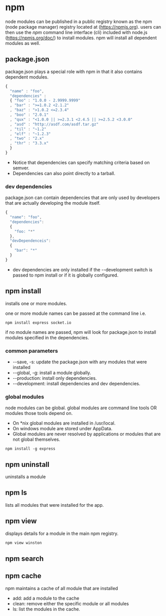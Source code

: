 # npm

node modules can be published in a public registry known as the npm (node package manager) registry located at (https://npmjs.org). users can then use the _npm_ command line interface (cli) included with node.js (https://npmjs.org/doc/) to install modules. npm will install all dependent modules as well.

## package.json
package.json plays a special role with npm in that it also contains dependent modules.

```javascript
{ 
  "name" : "foo",
  "dependencies" :
  { "foo" : "1.0.0 - 2.9999.9999"
  , "bar" : ">=1.0.2 <2.1.2"
  , "baz" : ">1.0.2 <=2.3.4"
  , "boo" : "2.0.1"
  , "qux" : "<1.0.0 || >=2.3.1 <2.4.5 || >=2.5.2 <3.0.0"
  , "asd" : "http://asdf.com/asdf.tar.gz"
  , "til" : "~1.2"
  , "elf" : "~1.2.3"
  , "two" : "2.x"
  , "thr" : "3.3.x"
  }
}
```
* Notice that dependencies can specify matching criteria based on semver.
* Dependencies can also point directly to a tarball.

### dev dependencies
package.json can contain dependencies that are only used by developers that are actually developing the module itself. 

```javascript
{
  "name": "foo",
  "dependencies": 
  {
    "foo: "*"
  },
  "devDependenceis":
  {
    "bar": "*"
  }
}
```
* dev dependencies are only installed if the --development switch is passed to npm install or if it is globally configured.

## npm install
installs one or more modules.

one or more module names can be passed at the command line i.e.

```text
npm install express socket.io
```

if no module names are passed, npm will look for package.json to install modules specified in the dependencies.

### common parameters
* --save, -s: update the package.json with any modules that were installed
* --global, -g: install a module globally. 
* --production: install only dependencies.
* --development: install dependencies and dev dependencies.

### global modules
node modules can be global. global modules are command line tools OR modules those tools depend on. 
* On *nix global modules are installed in /usr/local. 
* On windows module are stored under AppData.
* Global modules are never resolved by applications or modules that are not global themselves.

```text
npm install -g express
```

## npm uninstall 
uninstalls a module

## npm ls
lists all modules that were installed for the app.

## npm view <module>
displays details for a module in the main npm registry.

```javascript
npm view winston
```

## npm search <module>

## npm cache
npm maintains a cache of all module that are installed
* add: add a module to the cache
* clean: remove either the specific module or all modules
* ls: list the modules in the cache.





